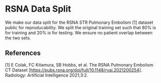 # RSNA Data Split
We make our data split for the RSNA STR Pulmonary Embolism [1] dataset public for reproducability. We split the original training set such that 80% is for training and 20% is for testing. We ensure no patient overlap between the two sets.



## References 
[1] E Colak, FC Kitamura, SB Hobbs, et al. The RSNA Pulmonary Embolism CT Dataset [https://pubs.rsna.org/doi/full/10.1148/ryai.2021200254]. Radiology: Artificial Intelligence 2021;3:2.
